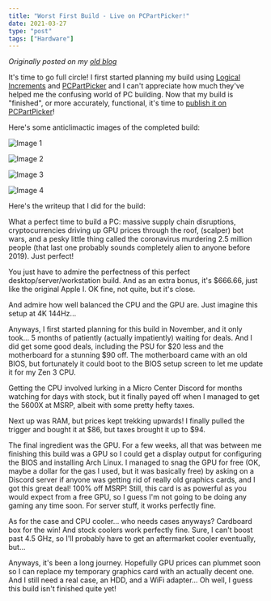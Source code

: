 ```yaml
---
title: "Worst First Build - Live on PCPartPicker!"
date: 2021-03-27
type: "post"
tags: ["Hardware"]
---
```



*Originally posted on my [old blog](https://git.exozy.me/Ta180m/blog/src/branch/main/_posts/2021-03-27-worst-first-build-part-5.md)*


It's time to go full circle! I first started planning my build using [Logical Increments](logicalincrements.com/) and [PCPartPicker](https://pcpartpicker.com/) and I can't appreciate how much they've helped me the confusing world of PC building. Now that my build is "finished", or more accurately, functional, it's time to [publish it on PCPartPicker](https://pcpartpicker.com/b/GnV7YJ)!

Here's some anticlimactic images of the completed build:

![Image 1](/images/finished-build.jpg)

![Image 2](/images/finished-build2.jpg)

![Image 3](/images/finished-build3.jpg)

![Image 4](/images/finished-build4.jpg)

Here's the writeup that I did for the build:

What a perfect time to build a PC: massive supply chain disruptions, cryptocurrencies driving up GPU prices through the roof, (scalper) bot wars, and a pesky little thing called the coronavirus murdering 2.5 million people (that last one probably sounds completely alien to anyone before 2019). Just perfect!

You just have to admire the perfectness of this perfect desktop/server/workstation build. And as an extra bonus, it's $666.66, just like the original Apple I. OK fine, not quite, but it's close.

And admire how well balanced the CPU and the GPU are. Just imagine this setup at 4K 144Hz...

Anyways, I first started planning for this build in November, and it only took... 5 months of patiently (actually impatiently) waiting for deals. And I did get some good deals, including the PSU for $20 less and the motherboard for a stunning $90 off. The motherboard came with an old BIOS, but fortunately it could boot to the BIOS setup screen to let me update it for my Zen 3 CPU.

Getting the CPU involved lurking in a Micro Center Discord for months watching for days with stock, but it finally payed off when I managed to get the 5600X at MSRP, albeit with some pretty hefty taxes.

Next up was RAM, but prices kept trekking upwards! I finally pulled the trigger and bought it at $86, but taxes brought it up to $94.

The final ingredient was the GPU. For a few weeks, all that was between me finishing this build was a GPU so I could get a display output for configuring the BIOS and installing Arch Linux. I managed to snag the GPU for free (OK, maybe a dollar for the gas I used, but it was basically free) by asking on a Discord server if anyone was getting rid of really old graphics cards, and I got this great deal! 100% off MSRP! Still, this card is as powerful as you would expect from a free GPU, so I guess I'm not going to be doing any gaming any time soon. For server stuff, it works perfectly fine.

As for the case and CPU cooler... who needs cases anyways? Cardboard box for the win! And stock coolers work perfectly fine. Sure, I can't boost past 4.5 GHz, so I'll probably have to get an aftermarket cooler eventually, but...

Anyways, it's been a long journey. Hopefully GPU prices can plummet soon so I can replace my temporary graphics card with an actually decent one. And I still need a real case, an HDD, and a WiFi adapter... Oh well, I guess this build isn't finished quite yet!

